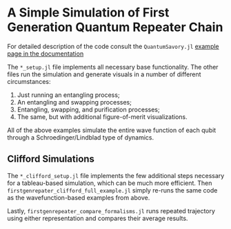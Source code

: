 # A Simple Simulation of First Generation Quantum Repeater Chain

For detailed description of the code consult the `QuantumSavory.jl`
[example page in the documentation](https://krastanov.github.io/QuantumSavory.jl/dev/howto-firstgenrepeater/)

The `*_setup.jl` file implements all necessary base functionality.
The other files run the simulation and generate visuals in a number of different circumstances:
1. Just running an entangling process;
2. An entangling and swapping processes;
3. Entangling, swapping, and purification processes;
4. The same, but with additional figure-of-merit visualizations.

All of the above examples simulate the entire wave function of each qubit through a Schroedinger/Lindblad type of dynamics.

## Clifford Simulations

The `*_clifford_setup.jl` file implements the few additional steps necessary for a tableau-based simulation, which can be much more efficient. Then `firstgenrepater_clifford_full_example.jl` simply re-runs the same code as the wavefunction-based examples from above.

Lastly, `firstgenrepeater_compare_formalisms.jl` runs repeated trajectory using either representation and compares their average results.